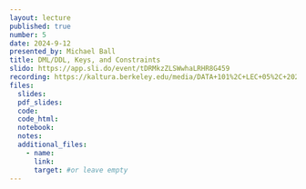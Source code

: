 ```yaml
---
layout: lecture
published: true
number: 5
date: 2024-9-12
presented_by: Michael Ball
title: DML/DDL, Keys, and Constraints
slido: https://app.sli.do/event/tDRMkzZLSWwhaLRHR8G459
recording: https://kaltura.berkeley.edu/media/DATA+101%2C+LEC+05%2C+2024-09-12/1_fsded7hx/355307012
files:
  slides:
  pdf_slides:
  code:
  code_html:
  notebook:
  notes:
  additional_files:
    - name:
      link:
      target: #or leave empty
---
```

